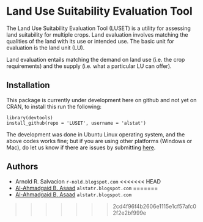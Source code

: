 Land Use Suitability Evaluation Tool
=====

The Land Use Suitability Evaluation Tool (LUSET) is a utility for assessing land suitability for multiple crops. Land evaluation involves matching the qualities of the land with its use or intended use. The basic unit for evaluation is the land unit (LU).

Land evaluation entails matching the demand on land use (i.e. the crop
requirements) and the supply (i.e. what a particular LU can offer).

## Installation
This package is currently under development here on github and not yet on CRAN, to install this run the following:
```{coffee}
library(devtools)
install_github(repo = 'LUSET', username = 'alstat')
```
The development was done in Ubuntu Linux operating system, and the above codes works fine; but if you are using other platforms (Windows or Mac), do let us know if there are issues by submitting [here](https://github.com/alstat/LUSET/issues).
## Authors
* Arnold R. Salvacion `r-nold.blogspot.com`
<<<<<<< HEAD
* [Al-Ahmadgaid B. Asaad](https://github.com/alstat) `alstatr.blogspot.com`
=======
* [Al-Ahmadgaid B. Asaad](https://github.com/alstat) `alstatr.blogspot.com`
>>>>>>> 2cd4f96f4b2606e1115e1cf57afc02f2e2bf999e
